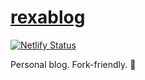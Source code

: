 # [rexablog](https://rexablog.netlify.com/)

[![Netlify Status](https://api.netlify.com/api/v1/badges/fae2f735-0363-420e-9638-711cb835bd64/deploy-status)](https://app.netlify.com/sites/rexablog/deploys)

Personal blog. Fork-friendly. 👋
